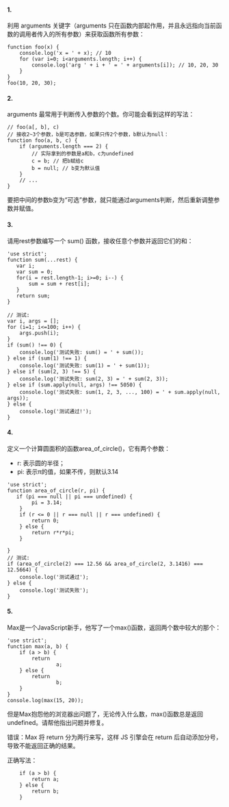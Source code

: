 #### 1. 
利用 arguments 关键字（arguments 只在函数内部起作用，并且永远指向当前函数的调用者传入的所有参数）来获取函数所有参数：
```
function foo(x) {
    console.log('x = ' + x); // 10
    for (var i=0; i<arguments.length; i++) {
        console.log('arg ' + i + ' = ' + arguments[i]); // 10, 20, 30
    }
}
foo(10, 20, 30);

```

#### 2.
arguments 最常用于判断传入参数的个数。你可能会看到这样的写法：
```
// foo(a[, b], c)
// 接收2~3个参数，b是可选参数，如果只传2个参数，b默认为null：
function foo(a, b, c) {
    if (arguments.length === 2) {
        // 实际拿到的参数是a和b，c为undefined
        c = b; // 把b赋给c
        b = null; // b变为默认值
    }
    // ...
}
```
要把中间的参数b变为“可选”参数，就只能通过arguments判断，然后重新调整参数并赋值。

#### 3.
请用rest参数编写一个 sum() 函数，接收任意个参数并返回它们的和： 
```
'use strict';
function sum(...rest) {
   var i;
   var sum = 0;
   for(i = rest.length-1; i>=0; i--) {
       sum = sum + rest[i];
   }
   return sum;
}

// 测试:
var i, args = [];
for (i=1; i<=100; i++) {
    args.push(i);
}
if (sum() !== 0) {
    console.log('测试失败: sum() = ' + sum());
} else if (sum(1) !== 1) {
    console.log('测试失败: sum(1) = ' + sum(1));
} else if (sum(2, 3) !== 5) {
    console.log('测试失败: sum(2, 3) = ' + sum(2, 3));
} else if (sum.apply(null, args) !== 5050) {
    console.log('测试失败: sum(1, 2, 3, ..., 100) = ' + sum.apply(null, args));
} else {
    console.log('测试通过!');
}
```

#### 4. 
定义一个计算圆面积的函数area_of_circle()，它有两个参数：
  - r: 表示圆的半径；
  - pi: 表示π的值，如果不传，则默认3.14
```
'use strict';
function area_of_circle(r, pi) {
   if (pi === null || pi === undefined) {
        pi = 3.14;
    }
    if (r <= 0 || r === null || r === undefined) {
        return 0;
    } else {
        return r*r*pi;
    }

}
// 测试:
if (area_of_circle(2) === 12.56 && area_of_circle(2, 3.1416) === 12.5664) {
    console.log('测试通过');
} else {
    console.log('测试失败');
}
```

#### 5. 
Max是一个JavaScript新手，他写了一个max()函数，返回两个数中较大的那个：
```
'use strict';
function max(a, b) {
    if (a > b) {
        return
                a;
    } else {
        return
                b;
    }
}
console.log(max(15, 20));
```
但是Max抱怨他的浏览器出问题了，无论传入什么数，max()函数总是返回undefined。请帮他指出问题并修复。

错误：Max 将 return 分为两行来写，这样 JS 引擎会在 return 后自动添加分号，导致不能返回正确的结果。

正确写法：
```
    if (a > b) {
        return a;
    } else {
        return b;
    }
```